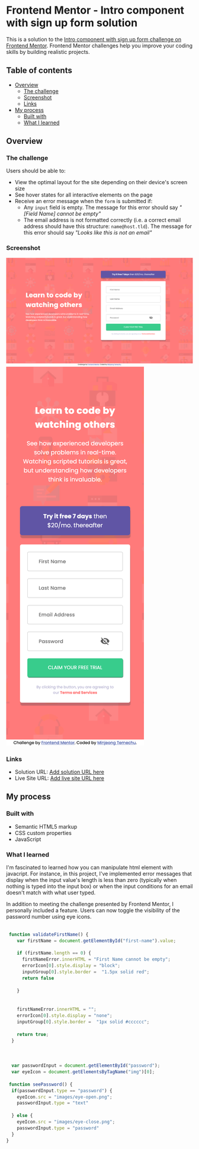 # Frontend Mentor - Intro component with sign up form solution

This is a solution to the [Intro component with sign up form challenge on Frontend Mentor](https://www.frontendmentor.io/challenges/intro-component-with-signup-form-5cf91bd49edda32581d28fd1). Frontend Mentor challenges help you improve your coding skills by building realistic projects. 

## Table of contents

- [Overview](#overview)
  - [The challenge](#the-challenge)
  - [Screenshot](#screenshot)
  - [Links](#links)
- [My process](#my-process)
  - [Built with](#built-with)
  - [What I learned](#What-I-learned)



## Overview

### The challenge

Users should be able to:

- View the optimal layout for the site depending on their device's screen size
- See hover states for all interactive elements on the page
- Receive an error message when the `form` is submitted if:
  - Any `input` field is empty. The message for this error should say *"[Field Name] cannot be empty"*
  - The email address is not formatted correctly (i.e. a correct email address should have this structure: `name@host.tld`). The message for this error should say *"Looks like this is not an email"*

### Screenshot

![](./Screenshot-desktop.png)
![](./Screenshot-mobile.png)


### Links

- Solution URL: [Add solution URL here](https://your-solution-url.com)
- Live Site URL: [Add live site URL here](https://your-live-site-url.com)

## My process

### Built with

- Semantic HTML5 markup
- CSS custom properties
- JavaScript

### What I learned

I'm fascinated to learned how you can manipulate html element with javacript.  For instance, in this project, I've implemented error messages that display when the input value's length is less than zero (typically when nothing is typed into the input box) or when the input conditions for an email doesn't match with what user typed.

In addition to meeting the challenge presented by Frontend Mentor, I personally included a feature. Users can now toggle the visibility of the password number using eye icons. 


```js

 function validateFirstName() {
    var firstName = document.getElementById("first-name").value;

    if (firstName.length == 0) {
      firstNameError.innerHTML = "First Name cannot be empty";
      errorIcon[0].style.display = "block";
      inputGroup[0].style.border =  "1.5px solid red";
      return false

    }


    firstNameError.innerHTML = "";
    errorIcon[0].style.display = "none";
    inputGroup[0].style.border =  "1px solid #cccccc";

    return true;
  }



  var passwordInput = document.getElementById("password");
  var eyeIcon = document.getElementsByTagName("img")[0];

 function seePassword() {
  if(passwordInput.type == "password") {
    eyeIcon.src = "images/eye-open.png";
    passwordInput.type = "text"

  } else {
    eyeIcon.src = "images/eye-close.png";
    passwordInput.type = "password"
  }
}
```


